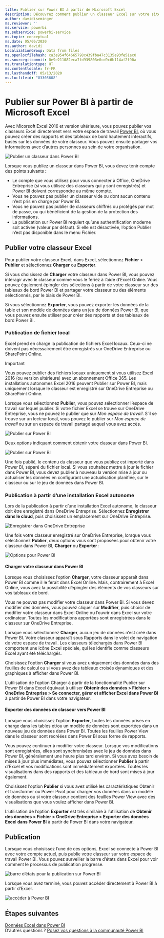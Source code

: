 ```yaml
---
title: Publier sur Power BI à partir de Microsoft Excel
description: Découvrez comment publier un classeur Excel sur votre site Power BI.
author: davidiseminger
ms.reviewer: ''
ms.service: powerbi
ms.subservice: powerbi-service
ms.topic: conceptual
ms.date: 05/05/2020
ms.author: davidi
LocalizationGroup: Data from files
ms.openlocfilehash: ca3e954f64665798c439fba47c3135e93fe51ac0
ms.sourcegitcommit: 0e9e211082eca7fd939803e0cd9c6b114af2f90a
ms.translationtype: HT
ms.contentlocale: fr-FR
ms.lasthandoff: 05/13/2020
ms.locfileid: "83305608"
---
```

# <a name="publish-to-power-bi-from-microsoft-excel"></a>Publier sur Power BI à partir de Microsoft Excel
Avec Micorsoft Excel 2016 et version ultérieure, vous pouvez publier vos classeurs Excel directement vers votre espace de travail [Power BI](https://powerbi.microsoft.com), où vous pouvez créer des rapports et des tableaux de bord hautement interactifs, basés sur les données de votre classeur. Vous pouvez ensuite partager vos informations avec d’autres personnes au sein de votre organisation.

![Publier un classeur dans Power BI](media/service-publish-from-excel/pbi_uploadexport2.png)

Lorsque vous publiez un classeur dans Power BI, vous devez tenir compte des points suivants :

* Le compte que vous utilisez pour vous connecter à Office, OneDrive Entreprise (si vous utilisez des classeurs qui y sont enregistrés) et Power BI doivent correspondre au même compte.
* Vous ne pouvez pas publier un classeur vide ou dont aucun contenu n’est pris en charge par Power BI.
* Vous ne pouvez pas publier de classeurs chiffrés ou protégés par mot de passe, ou qui bénéficient de la gestion de la protection des informations.
* La publication sur Power BI requiert qu’une authentification moderne soit activée (valeur par défaut). Si elle est désactivée, l’option Publier n’est pas disponible dans le menu Fichier.

## <a name="publish-your-excel-workbook"></a>Publier votre classeur Excel
Pour publier votre classeur Excel, dans Excel, sélectionnez **Fichier** > **Publier** et sélectionnez **Charger** ou **Exporter**.

Si vous choisissez de **Charger** votre classeur dans Power BI, vous pouvez interagir avec le classeur comme vous le feriez à l’aide d’Excel Online. Vous pouvez également épingler des sélections à partir de votre classeur sur des tableaux de bord Power BI et partager votre classeur ou des éléments sélectionnés, par le biais de Power BI.

Si vous sélectionnez **Exporter**, vous pouvez exporter les données de la table et son modèle de données dans un jeu de données Power BI, que vous pouvez ensuite utiliser pour créer des rapports et des tableaux de bord Power BI.

### <a name="local-file-publishing"></a>Publication de fichier local
Excel prend en charge la publication de fichiers Excel locaux. Ceux-ci ne doivent pas nécessairement être enregistrés sur OneDrive Entreprise ou SharePoint Online.

> [!IMPORTANT]
> Vous pouvez publier des fichiers locaux uniquement si vous utilisez Excel 2016 (ou version ultérieure) avec un abonnement Office 365. Les installations autonomes Excel 2016 peuvent Publier sur Power BI, mais uniquement lorsque le classeur est enregistré sur OneDrive Entreprise ou SharePoint Online.
> 

Lorsque vous sélectionnez **Publier**, vous pouvez sélectionner l’espace de travail sur lequel publier. Si votre fichier Excel se trouve sur OneDrive Entreprise, vous ne pouvez le publier que sur *Mon espace de travail*. S’il se trouve sur un lecteur local, vous pouvez le publier sur *Mon espace de travail* ou sur un espace de travail partagé auquel vous avez accès.

![Publier sur Power BI](media/service-publish-from-excel/pbi_choose_workspace.png)

Deux options indiquant comment obtenir votre classeur dans Power BI.

![Publier sur Power BI](media/service-publish-from-excel/pbi_uploadexport3.png)

Une fois publié, le contenu du classeur que vous publiez est importé dans Power BI, séparé du fichier local. Si vous souhaitez mettre à jour le fichier dans Power BI, vous devez publier à nouveau la version mise à jour ou actualiser les données en configurant une actualisation planifiée, sur le classeur ou sur le jeu de données dans Power BI.

### <a name="publishing-from-a-standalone-excel-installation"></a>Publication à partir d’une installation Excel autonome
Lors de la publication à partir d’une installation Excel autonome, le classeur doit être enregistré dans OneDrive Entreprise. Sélectionnez **Enregistrer dans le cloud**, puis choisissez un emplacement sur OneDrive Entreprise.

![Enregistrer dans OneDrive Entreprise](media/service-publish-from-excel/pbi_savetoonedrive2.png)

Une fois votre classeur enregistré sur OneDrive Entreprise, lorsque vous sélectionnez **Publier**, deux options vous sont proposées pour obtenir votre classeur dans Power BI, **Charger** ou **Exporter** :

![Options pour Power BI](media/service-publish-from-excel/pbi_uploadexport2.png)

#### <a name="upload-your-workbook-to-power-bi"></a>Charger votre classeur dans Power BI
Lorsque vous choisissez l’option **Charger**, votre classeur apparaît dans Power BI comme il le ferait dans Excel Online. Mais, contrairement à Excel Online, vous avez la possibilité d’épingler des éléments de vos classeurs sur vos tableaux de bord.

Vous ne pouvez pas modifier votre classeur dans Power BI. Si vous devez modifier des données, vous pouvez cliquer sur **Modifier**, puis choisir de modifier votre classeur dans Excel Online ou l’ouvrir dans Excel sur votre ordinateur. Toutes les modifications apportées sont enregistrées dans le classeur sur OneDrive Entreprise.

Lorsque vous sélectionnez **Charger**, aucun jeu de données n’est créé dans Power BI. Votre classeur apparaît sous Rapports dans le volet de navigation de votre espace de travail. Les classeurs téléchargés dans Power BI comportent une icône Excel spéciale, qui les identifie comme classeurs Excel ayant été téléchargés.

Choisissez l’option **Charger** si vous avez uniquement des données dans des feuilles de calcul ou si vous avez des tableaux croisés dynamiques et des graphiques à afficher dans Power BI.

L’utilisation de l’option Charger à partir de la fonctionnalité Publier sur Power BI dans Excel équivaut à utiliser **Obtenir des données > Fichier > OneDrive Entreprise > Se connecter, gérer et afficher Excel dans Power BI** à partir de Power BI dans votre navigateur.

#### <a name="export-workbook-data-to-power-bi"></a>Exporter des données de classeur vers Power BI
Lorsque vous choisissez l’option **Exporter**, toutes les données prises en charge dans les tables et/ou un modèle de données sont exportées dans un nouveau jeu de données dans Power BI. Toutes les feuilles Power View dans le classeur sont recréées dans Power BI sous forme de rapports.

Vous pouvez continuer à modifier votre classeur. Lorsque vos modifications sont enregistrées, elles sont synchronisées avec le jeu de données dans Power BI, généralement une heure plus tard environ. Si vous avez besoin de mises à jour plus immédiates, vous pouvez sélectionner **Publier** à partir d’Excel et vos modifications sont immédiatement exportées. Toutes les visualisations dans des rapports et des tableaux de bord sont mises à jour également.

Choisissez l’option **Publier** si vous avez utilisé les caractéristiques Obtenir et transformer ou Power Pivot pour charger vos données dans un modèle de données ou si votre classeur contient des feuilles Power View avec des visualisations que vous voulez afficher dans Power BI.

L’utilisation de l’option **Exporter** est très similaire à l’utilisation de **Obtenir des données > Fichier > OneDrive Entreprise > Exporter des données Excel dans Power BI** à partir de Power BI dans votre navigateur.

## <a name="publishing"></a>Publication
Lorsque vous choisissez l’une de ces options, Excel se connecte à Power BI avec votre compte actuel, puis publie votre classeur sur votre espace de travail Power BI. Vous pouvez surveiller la barre d’états dans Excel pour voir comment le processus de publication progresse.

![barre d’états pour la publication sur Power BI](media/service-publish-from-excel/pbi_publishingstatus.png)

Lorsque vous avez terminé, vous pouvez accéder directement à Power BI à partir d’Excel.

![accéder à Power BI](media/service-publish-from-excel/pbi_gotopbi.png)

## <a name="next-steps"></a>Étapes suivantes
[Données Excel dans Power BI](service-excel-workbook-files.md)  
D’autres questions ? [Posez vos questions à la communauté Power BI](https://community.powerbi.com/)

